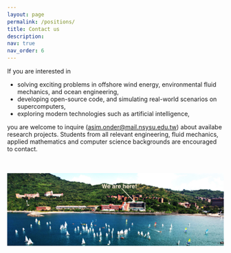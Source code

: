 ```yaml
---
layout: page
permalink: /positions/
title: Contact us
description: 
nav: true
nav_order: 6
---
```


If you are interested in

- solving exciting problems in offshore wind energy, environmental fluid mechanics, and ocean engineering,
- developing open-source code, and simulating real-world scenarios on supercomputers,
- exploring modern technologies such as artificial intelligence,

you are welcome to inquire (<a href="mailto:asim.onder@mail.nsysu.edu.tw">asim.onder@mail.nsysu.edu.tw</a>) about availabe research projects. Students from all relevant engineering, fluid mechanics, applied mathematics and computer science backgrounds are encouraged to contact.

<br/><br/>
<img src="../assets/img/nsysu.jpeg" alt="drawing" width="880"/>
